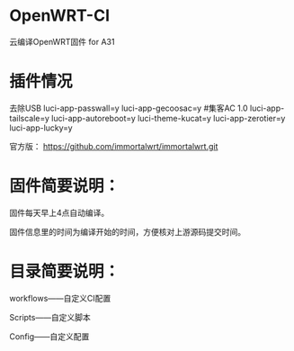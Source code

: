 # OpenWRT-CI
云编译OpenWRT固件 for A31 

# 插件情况
去除USB
luci-app-passwall=y
luci-app-gecoosac=y #集客AC 1.0
luci-app-tailscale=y
luci-app-autoreboot=y
luci-theme-kucat=y
luci-app-zerotier=y
luci-app-lucky=y


官方版：
https://github.com/immortalwrt/immortalwrt.git



# 固件简要说明：

固件每天早上4点自动编译。

固件信息里的时间为编译开始的时间，方便核对上游源码提交时间。



# 目录简要说明：

workflows——自定义CI配置

Scripts——自定义脚本

Config——自定义配置
